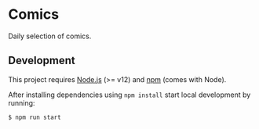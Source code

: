 # Comics

Daily selection of comics.

## Development

This project requires [Node.js](http://nodejs.org/) (>= v12) and [npm](https://npmjs.org/) (comes with Node).

After installing dependencies using `npm install` start local development by running:

```
$ npm run start
```
